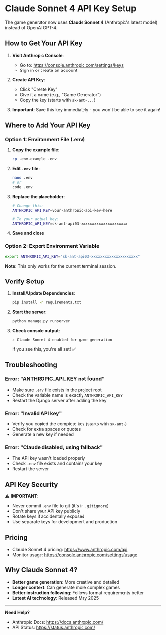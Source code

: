 # Claude Sonnet 4 API Key Setup

The game generator now uses **Claude Sonnet 4** (Anthropic's latest model) instead of OpenAI GPT-4.

## How to Get Your API Key

1. **Visit Anthropic Console**:
   - Go to: https://console.anthropic.com/settings/keys
   - Sign in or create an account

2. **Create API Key**:
   - Click "Create Key"
   - Give it a name (e.g., "Game Generator")
   - Copy the key (starts with `sk-ant-...`)

3. **Important**: Save this key immediately - you won't be able to see it again!

## Where to Add Your API Key

### Option 1: Environment File (.env)

1. **Copy the example file**:
   ```bash
   cp .env.example .env
   ```

2. **Edit `.env` file**:
   ```bash
   nano .env
   # or
   code .env
   ```

3. **Replace the placeholder**:
   ```bash
   # Change this:
   ANTHROPIC_API_KEY=your-anthropic-api-key-here

   # To your actual key:
   ANTHROPIC_API_KEY=sk-ant-api03-xxxxxxxxxxxxxxxxxxxxx
   ```

4. **Save and close**

### Option 2: Export Environment Variable

```bash
export ANTHROPIC_API_KEY="sk-ant-api03-xxxxxxxxxxxxxxxxxxxxx"
```

**Note**: This only works for the current terminal session.

## Verify Setup

1. **Install/Update Dependencies**:
   ```bash
   pip install -r requirements.txt
   ```

2. **Start the server**:
   ```bash
   python manage.py runserver
   ```

3. **Check console output**:
   ```
   ✓ Claude Sonnet 4 enabled for game generation
   ```

   If you see this, you're all set! ✅

## Troubleshooting

### Error: "ANTHROPIC_API_KEY not found"
- Make sure `.env` file exists in the project root
- Check the variable name is exactly `ANTHROPIC_API_KEY`
- Restart the Django server after adding the key

### Error: "Invalid API key"
- Verify you copied the complete key (starts with `sk-ant-`)
- Check for extra spaces or quotes
- Generate a new key if needed

### Error: "Claude disabled, using fallback"
- The API key wasn't loaded properly
- Check `.env` file exists and contains your key
- Restart the server

## API Key Security

⚠️ **IMPORTANT**:
- Never commit `.env` file to git (it's in `.gitignore`)
- Don't share your API key publicly
- Rotate keys if accidentally exposed
- Use separate keys for development and production

## Pricing

- Claude Sonnet 4 pricing: https://www.anthropic.com/api
- Monitor usage: https://console.anthropic.com/settings/usage

## Why Claude Sonnet 4?

- **Better game generation**: More creative and detailed
- **Longer context**: Can generate more complex games
- **Better instruction following**: Follows format requirements better
- **Latest AI technology**: Released May 2025

---

**Need Help?**
- Anthropic Docs: https://docs.anthropic.com/
- API Status: https://status.anthropic.com/

